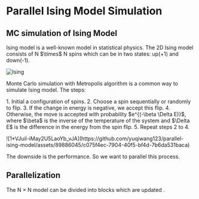 # Parallel Ising Model Simulation

## MC simulation of Ising Model
<p>Ising model is a well-known model in statistical physics. The 2D Ising model consists of N $\times$ N spins which can be in two states: up(+1) and down(-1).</p>

  ![Ising](https://github.com/yuqiwang123/parallel-ising-model/assets/89886045/c79e1ab2-5a5e-4ca8-b3ef-3baa4345e0f4)

<p>Monte Carlo simulation with Metropolis algorithm is a common way to simulate Ising model. The steps:</p>
<p>
1. Initial a configuration of spins.
2. Choose a spin sequentially or randomly to flip.
3. If the change in energy is negative, we accept this flip.
4. Otherwise, the move is accepted with probability $e^{(-\beta \Delta E)}$, where $\beta$ is the inverse of the temperature of the system and $\Delta E$ is the difference in the energy from the spin flip.
5. Repeat steps 2 to 4.
</p>    
![1*VJuil-iMay2U5LaoYb_vJA](https://github.com/yuqiwang123/parallel-ising-model/assets/89886045/c075f4ec-7904-40f5-bf4d-7b6da531baca)


The downside is the performance. So we want to parallel this process.

## Parallelization
The N $\times$ N model can be divided into blocks which are updated .
